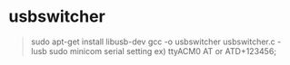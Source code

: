 # usbswitcher
> sudo apt-get install libusb-dev
> gcc -o usbswitcher usbswitcher.c -lusb
> sudo minicom
> serial setting ex) ttyACM0
> AT or ATD+123456;
